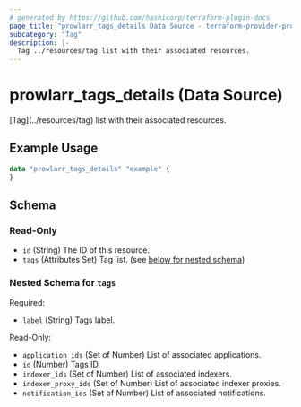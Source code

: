 ```yaml
---
# generated by https://github.com/hashicorp/terraform-plugin-docs
page_title: "prowlarr_tags_details Data Source - terraform-provider-prowlarr"
subcategory: "Tag"
description: |-
  Tag ../resources/tag list with their associated resources.
---
```


# prowlarr_tags_details (Data Source)

<!-- subcategory:Tag -->[Tag](../resources/tag) list with their associated resources.

## Example Usage

```terraform
data "prowlarr_tags_details" "example" {
}
```

<!-- schema generated by tfplugindocs -->
## Schema

### Read-Only

- `id` (String) The ID of this resource.
- `tags` (Attributes Set) Tag list. (see [below for nested schema](#nestedatt--tags))

<a id="nestedatt--tags"></a>
### Nested Schema for `tags`

Required:

- `label` (String) Tags label.

Read-Only:

- `application_ids` (Set of Number) List of associated applications.
- `id` (Number) Tags ID.
- `indexer_ids` (Set of Number) List of associated indexers.
- `indexer_proxy_ids` (Set of Number) List of associated indexer proxies.
- `notification_ids` (Set of Number) List of associated notifications.


